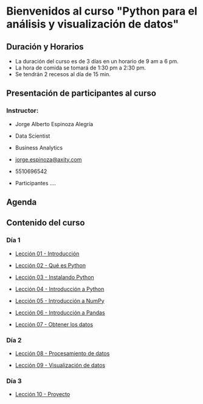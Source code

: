 # Bienvenidos al curso "Python para el análisis y visualización de datos"

## Duración y Horarios

- La duración del curso es de 3 días en un horario de 9 am a 6 pm.
- La hora de comida se tomará de 1:30 pm a 2:30 pm.
- Se tendrán 2 recesos al día de 15 min.

## Presentación de participantes al curso

### Instructor:
- Jorge Alberto Espinoza Alegría
- Data Scientist
- Business Analytics
- jorge.espinoza@axity.com
- 5510696542

- Participantes ....


## Agenda

## Contenido del curso

### Día 1

- [Lección 01 - Introducción](Lecci%C3%B3n%2001%20-%20Introducci%C3%B3n.md)

- [Lección 02 - Qué es Python](Lecci%C3%B3n%2002%20-%20Qu%C3%A9%20es%20Python.md)

- [Lección 03 - Instalando Python](Lecci%C3%B3n%2003%20-%20Instalando%20Python.md)

- [Lección 04 - Introducción a Python](Lecci%C3%B3n%2003%20-%20Instalando%20Python.md)

- [Lección 05 - Introducción a NumPy](Lecci%C3%B3n%2004%20-%20Tipos%20de%20Datos%20y%20Operadores.md)

- [Lección 06 - Introducción a Pandas](Lecci%C3%B3n%2005%20-%20Estructuras%20de%20Datos.md)

- [Lección 07 - Obtener los datos](Lecci%C3%B3n%2006%20-%20Flujos%20de%20Control%20I.md)

### Día 2

- [Lección 08 - Procesamiento de datos](Lecci%C3%B3n%2006%20-%20Flujos%20de%20Control%20II.md)

- [Lección 09 - Visualización de datos](Lecci%C3%B3n%2007%20-%20Funciones.md)

### Día 3

- [Lección 10 - Proyecto](Lecci%C3%B3n%2008%20-%20Gu%C3%ADas%20de%20Estilo.md)
